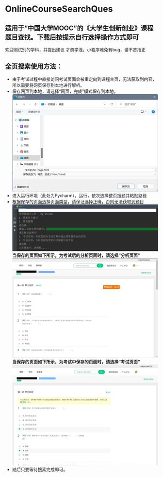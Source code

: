# OnlineCourseSearchQues
## 适用于“中国大学MOOC”的《大学生创新创业》课程题目查找。下载后按提示自行选择操作方式即可
欢迎测试别的学科，并提出建议
才疏学浅，小程序难免有bug，请不吝指正
## 全页搜索使用方法：
* 由于考试过程中直接访问考试页面会被重定向到课程主页，无法获取到内容，所以需要将网页保存到本地进行解析。
* 保存网页到本地，请选择“网页，完成”模式保存到本地。
![image](resources/IMG/readme/1-save.jpg)
* 进入运行环境（此处为Pycharm），运行，依次选择整页搜题并粘贴路径
* 根据保存的页面选择页面类型，请保证选择正确，否则无法获取到题目
![image](resources/IMG/readme/2-cmd.jpg)
**当保存的页面如下所示，为考试后的分析页面时，请选择“分析页面”![image](resources/IMG/readme/3-disp_exam.jpg)**
**当保存的页面如下所示，为考试中保存的页面时，请选择“考试页面”![image](resources/IMG/readme/4-disp_analysis.jpg)**
* 随后只要等待搜索完成即可。
